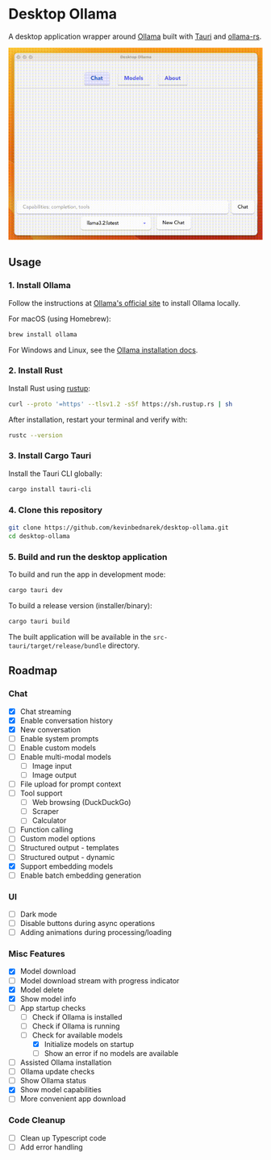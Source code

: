 # Desktop Ollama

A desktop application wrapper around [Ollama](https://ollama.com/) built with [Tauri](https://tauri.app/) and [ollama-rs](https://github.com/pepperoni21/ollama-rs).

![Desktop Ollama Demo](resources/Desktop%20Ollama%20Demo.gif)

## Usage

### 1. Install Ollama

Follow the instructions at [Ollama's official site](https://ollama.com/download) to install Ollama locally.

For macOS (using Homebrew):
```sh
brew install ollama
```

For Windows and Linux, see the [Ollama installation docs](https://ollama.com/download).

### 2. Install Rust

Install Rust using [rustup](https://rustup.rs/):

```sh
curl --proto '=https' --tlsv1.2 -sSf https://sh.rustup.rs | sh
```

After installation, restart your terminal and verify with:
```sh
rustc --version
```

### 3. Install Cargo Tauri

Install the Tauri CLI globally:
```sh
cargo install tauri-cli
```

### 4. Clone this repository

```sh
git clone https://github.com/kevinbednarek/desktop-ollama.git
cd desktop-ollama
```

### 5. Build and run the desktop application

To build and run the app in development mode:
```sh
cargo tauri dev
```

To build a release version (installer/binary):
```sh
cargo tauri build
```
The built application will be available in the `src-tauri/target/release/bundle` directory.

## Roadmap
### Chat
- [x] Chat streaming
- [x] Enable conversation history
- [x] New conversation
- [ ] Enable system prompts
- [ ] Enable custom models
- [ ] Enable multi-modal models
  - [ ] Image input
  - [ ] Image output
- [ ] File upload for prompt context
- [ ] Tool support
  - [ ] Web browsing (DuckDuckGo)
  - [ ] Scraper
  - [ ] Calculator
- [ ] Function calling
- [ ] Custom model options
- [ ] Structured output - templates
- [ ] Structured output - dynamic
- [x] Support embedding models
- [ ] Enable batch embedding generation
### UI
- [ ] Dark mode
- [ ] Disable buttons during async operations
- [ ] Adding animations during processing/loading
### Misc Features
- [x] Model download
- [ ] Model download stream with progress indicator 
- [x] Model delete
- [x] Show model info
- [ ] App startup checks
  - [ ] Check if Ollama is installed
  - [ ] Check if Ollama is running
  - [ ] Check for available models
    - [x] Initialize models on startup
    - [ ] Show an error if no models are available
- [ ] Assisted Ollama installation
- [ ] Ollama update checks
- [ ] Show Ollama status
- [x] Show model capabilities
- [ ] More convenient app download
### Code Cleanup
- [ ] Clean up Typescript code
- [ ] Add error handling